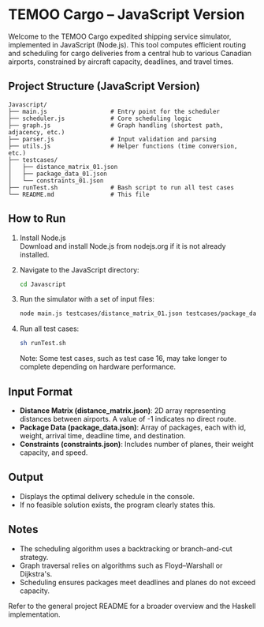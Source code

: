 # TEMOO Cargo – JavaScript Version

Welcome to the TEMOO Cargo expedited shipping service simulator, implemented in JavaScript (Node.js). This tool computes efficient routing and scheduling for cargo deliveries from a central hub to various Canadian airports, constrained by aircraft capacity, deadlines, and travel times.

## Project Structure (JavaScript Version)

```
Javascript/
├── main.js                  # Entry point for the scheduler
├── scheduler.js             # Core scheduling logic
├── graph.js                 # Graph handling (shortest path, adjacency, etc.)
├── parser.js                # Input validation and parsing
├── utils.js                 # Helper functions (time conversion, etc.)
├── testcases/
│   ├── distance_matrix_01.json
│   ├── package_data_01.json
│   └── constraints_01.json
├── runTest.sh               # Bash script to run all test cases
└── README.md                # This file
```

## How to Run

1. Install Node.js  
   Download and install Node.js from nodejs.org if it is not already installed.

2. Navigate to the JavaScript directory:

   ```bash
   cd Javascript
   ```

3. Run the simulator with a set of input files:

   ```bash
   node main.js testcases/distance_matrix_01.json testcases/package_data_01.json testcases/constraints_01.json
   ```

4. Run all test cases:

   ```bash
   sh runTest.sh
   ```

   Note: Some test cases, such as test case 16, may take longer to complete depending on hardware performance.

## Input Format

- **Distance Matrix (distance_matrix.json)**: 2D array representing distances between airports. A value of -1 indicates no direct route.
- **Package Data (package_data.json)**: Array of packages, each with id, weight, arrival time, deadline time, and destination.
- **Constraints (constraints.json)**: Includes number of planes, their weight capacity, and speed.

## Output

- Displays the optimal delivery schedule in the console.
- If no feasible solution exists, the program clearly states this.

## Notes

- The scheduling algorithm uses a backtracking or branch-and-cut strategy.
- Graph traversal relies on algorithms such as Floyd–Warshall or Dijkstra's.
- Scheduling ensures packages meet deadlines and planes do not exceed capacity.

Refer to the general project README for a broader overview and the Haskell implementation.
